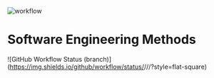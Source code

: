 ![workflow](https://github.com/angus-dolan/sem-group-5/actions/workflows/main.yml/badge.svg)
# Software Engineering Methods
![GitHub Workflow Status (branch)](https://img.shields.io/github/workflow/status/<username>/<repository>/<action name taken from main.yml>/<branch>?style=flat-square)
